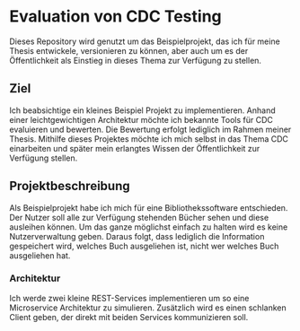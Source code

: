 # Evaluation von CDC Testing
Dieses Repository wird genutzt um das Beispielprojekt, das ich für meine Thesis entwickele,
versionieren zu können, aber auch um es der Öffentlichkeit als Einstieg in dieses Thema zur 
Verfügung zu stellen.

## Ziel
Ich beabsichtige ein kleines Beispiel Projekt zu implementieren. Anhand einer leichtgewichtigen
Architektur möchte ich bekannte Tools für CDC evaluieren und bewerten. Die Bewertung
erfolgt lediglich im Rahmen meiner Thesis. Mithilfe dieses Projektes möchte ich mich selbst in 
das Thema CDC einarbeiten und später mein erlangtes Wissen der Öffentlichkeit zur Verfügung stellen.

## Projektbeschreibung
Als Beispielprojekt habe ich mich für eine Bibliothekssoftware entschieden.
Der Nutzer soll alle zur Verfügung stehenden Bücher sehen und diese ausleihen können.
Um das ganze möglichst einfach zu halten wird es keine Nutzerverwaltung geben. 
Daraus folgt, dass lediglich die Information gespeichert wird, welches Buch ausgeliehen ist, nicht
wer welches Buch ausgeliehen hat.  

### Architektur
Ich werde zwei kleine REST-Services implementieren um so eine Microservice Architektur zu simulieren.
Zusätzlich wird es einen schlanken Client geben, der direkt mit beiden Services kommunizieren soll.
